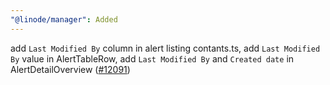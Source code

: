 ```yaml
---
"@linode/manager": Added
---
```


add `Last Modified By` column in alert listing contants.ts, add `Last Modified By` value in AlertTableRow, add `Last Modified By` and `Created date` in AlertDetailOverview  ([#12091](https://github.com/linode/manager/pull/12091))
